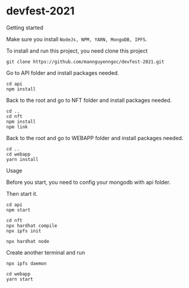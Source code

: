 # devfest-2021
Getting started

Make sure you install `NodeJs, NPM, YARN, MongoDB, IPFS`.

To install and run this project, you need clone this project
```
git clone https://github.com/mannguyenngoc/devfest-2021.git
```
Go to API folder and install packages needed.
```
cd api
npm install
```
Back to the root and go to NFT folder and install packages needed.
```
cd ..
cd nft
npm install
npm link
```
Back to the root and go to WEBAPP folder and install packages needed.
```
cd ..
cd webapp
yarn install
```
Usage

Before you start, you need to config your mongodb with api folder.

Then start it.
```
cd api
npm start
```
```
cd nft
npx hardhat compile
npx ipfs init
```
```
npx hardhat node
```
Create another terminal and run
```
npx ipfs daemon
```
```
cd webapp
yarn start
```

